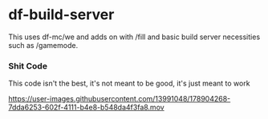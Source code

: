 # df-build-server
This uses df-mc/we and adds on with /fill and basic build server necessities such as /gamemode.

### Shit Code
This code isn't the best, it's not meant to be good, it's just meant to work


https://user-images.githubusercontent.com/13991048/178904268-7dda6253-602f-4111-b4e8-b548da4f3fa8.mov
